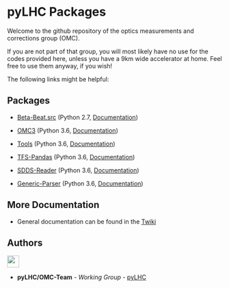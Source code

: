 # pyLHC Packages

Welcome to the github repository of the optics measurements and corrections group (OMC).

If you are not part of that group, you will most likely have no use for the codes provided here, 
unless you have a 9km wide accelerator at home.
Feel free to use them anyway, if you wish!

The following links might be helpful:

## Packages
 
- [Beta-Beat.src](https://github.com/pylhc/Beta-Beat.src) (Python 2.7, [Documentation](https://pylhc.github.io/Beta-Beat.src))
- [OMC3](https://github.com/pylhc/omc3) (Python 3.6, [Documentation](https://pylhc.github.io/omc3))
- [Tools](https://github.com/pylhc/pylhc) (Python 3.6, [Documentation](https://pylhc.github.io/pylhc))

- [TFS-Pandas](https://github.com/pylhc/tfs) (Python 3.6, [Documentation](https://pylhc.github.io/tfs))
- [SDDS-Reader](https://github.com/pylhc/sdds) (Python 3.6, [Documentation](https://pylhc.github.io/sdds))
- [Generic-Parser](https://github.com/pylhc/generic_parser) (Python 3.6, [Documentation](https://pylhc.github.io/generic_parser))

## More Documentation

- General documentation can be found in the [Twiki](https://twiki.cern.ch/twiki/bin/view/BEABP/OMC)

## Authors

<img src="https://twiki.cern.ch/twiki/pub/BEABP/Logos/OMC_logo.png" height="28"> 

* **pyLHC/OMC-Team** - *Working Group* - [pyLHC](https://github.com/orgs/pylhc/teams/omc-team)

<!--
## License
This project is licensed under the  License - see the [LICENSE.md](LICENSE.md) file for details
-->
